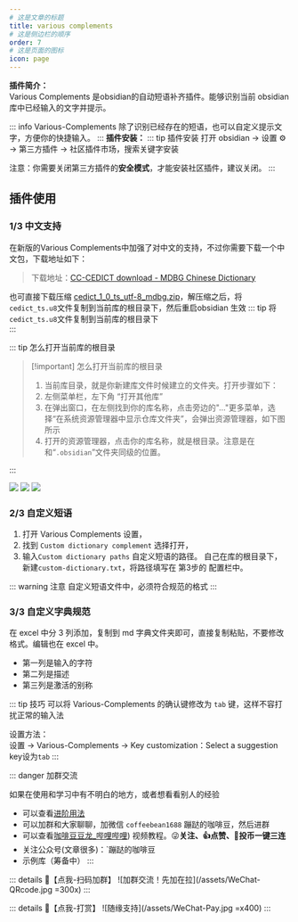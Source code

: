 ```yaml
---
# 这是文章的标题
title: various complements
# 这是侧边栏的顺序
order: 7
# 这是页面的图标
icon: page
---
```

**插件简介：**  
Various Complements 是obsidian的自动短语补齐插件。能够识别当前 obsidian 库中已经输入的文字并提示。

::: info 
Various-Complements 除了识别已经存在的短语，也可以自定义提示文字，方便你的快捷输入。
:::
**插件安装：**
::: tip 插件安装
打开 obsidian → 设置 ⚙️ → 第三方插件 → 社区插件市场，搜索关键字安装

注意：你需要关闭第三方插件的**安全模式**，才能安装社区插件，建议关闭。
:::

## 插件使用
### 1/3 中文支持
在新版的Various Complements中加强了对中文的支持，不过你需要下载一个中文包，下载地址如下：

> 下载地址：[CC-CEDICT download - MDBG Chinese Dictionary](https://www.mdbg.net/chinese/dictionary?page=cc-cedict)

也可直接下载压缩 [cedict_1_0_ts_utf-8_mdbg.zip](https://www.mdbg.net/chinese/export/cedict/cedict_1_0_ts_utf-8_mdbg.zip)，解压缩之后，将`cedict_ts.u8`文件复制到当前库的根目录下，然后重启obsidian 生效
::: tip 
将`cedict_ts.u8`文件复制到当前库的根目录下     
:::

::: tip 怎么打开当前库的根目录
> [!important] 怎么打开当前库的根目录
> 1. 当前库目录，就是你新建库文件时候建立的文件夹。打开步骤如下：
> 2. 左侧菜单栏，左下角 “打开其他库”
> 3. 在弹出窗口，在左侧找到你的库名称，点击旁边的"..."更多菜单，选择“在系统资源管理器中显示仓库文件夹”，会弹出资源管理器，如下图所示
> 4. 打开的资源管理器，点击你的库名称，就是根目录。注意是在和“`.obsidian`”文件夹同级的位置。

:::

![](/assets/2023042920082439.png)
![](/assets/2023042920082345.png)
![](/assets/2023042920081252.png)


### 2/3 自定义短语
1. 打开 Various Complements 设置，
2. 找到 `Custom dictionary complement` 选择打开，
3. 输入`Custom dictionary paths` 自定义短语的路径。
自己在库的根目录下，新建`custom-dictionary.txt`，将路径填写在 第3步的 配置栏中。

::: warning 注意
自定义短语文件中，必须符合规范的格式
:::

### 3/3 自定义字典规范

在 excel 中分 3 列添加，复制到 md 字典文件夹即可，直接复制粘贴，不要修改格式。编辑也在 excel 中。

-   第一列是输入的字符
-   第二列是描述
-   第三列是激活的别称

::: tip 技巧
可以将 Various-Complements 的确认键修改为 `tab` 键，这样不容打扰正常的输入法

设置方法：  
设置 → Various-Complements → Key customization：Select a suggestion key设为`tab`
:::

::: danger 加群交流

如果在使用和学习中有不明白的地方，或者想看看别人的经验
- 可以查看[进阶用法](/zh/advanced)
- 可以加群和大家聊聊，加微信 `coffeebean1688` 蹦跶的咖啡豆，然后进群
- 可以查看[咖啡豆豆龙_哔哩哔哩](https://space.bilibili.com/618777356)) 视频教程。😜**关注、👍点赞、📀投币一键三连**
- 关注公众号(文章很多)：`蹦跶的咖啡豆
- 示例库（筹备中）
:::

::: details 🌱【点我-扫码加群】
![加群交流！先加在拉](/assets/WeChat-QRcode.jpg =300x) 
::: 

::: details 🍻【点我-打赏】
![随缘支持](/assets/WeChat-Pay.jpg =x400)
::: 

